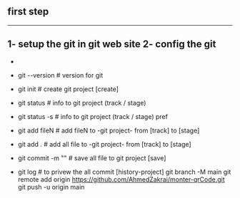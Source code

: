 ## first step
*************
1-  setup the git in git web site
2-  config the git
  -  
  - 

- git --version  # version for git


- git init          # create git  project [create]
- git status        # info to git project (track / stage)
- git status -s     # info to git project (track / stage) pref

- git add fileN     # add fileN to -git project- from [track] to [stage]
- git add .         # add all file to -git project- from [track] to [stage]  

- git commit -m ""  # save all file to git project [save]

- git log           # to privew the all commit [history-project]
git branch -M main
git remote add origin https://github.com/AhmedZakrai/monter-qrCode.git
git push -u origin main